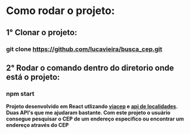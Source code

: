 # Como rodar o projeto:

## 1° Clonar o projeto:

### git clone https://github.com/lucavieira/busca_cep.git

## 2° Rodar o comando dentro do diretorio onde está o projeto:

### npm start


**Projeto desenvolvido em React utlizando [viacep](https://viacep.com.br/) e [api de localidades](https://servicodados.ibge.gov.br/api/docs/localidades#api-_). Duas API's que me ajudaram bastante. Com este projeto o usuário consegue pesquisar o CEP de um endereço especifico ou encontrar um endereço através do CEP**